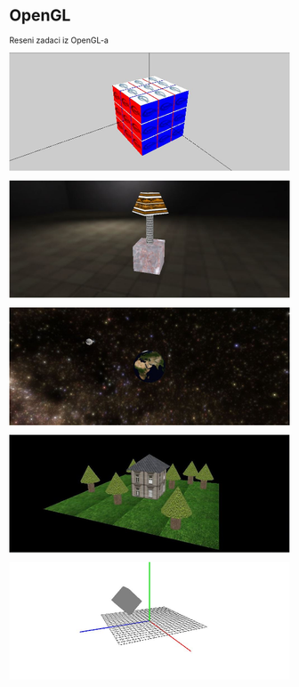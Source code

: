 # OpenGL
Reseni zadaci iz OpenGL-a

![](images/kol2014.JPG)

![](images/kol2012.JPG)

![](images/planet.JPG)

![](images/yard2.JPG)

![](images/grid.JPG)
